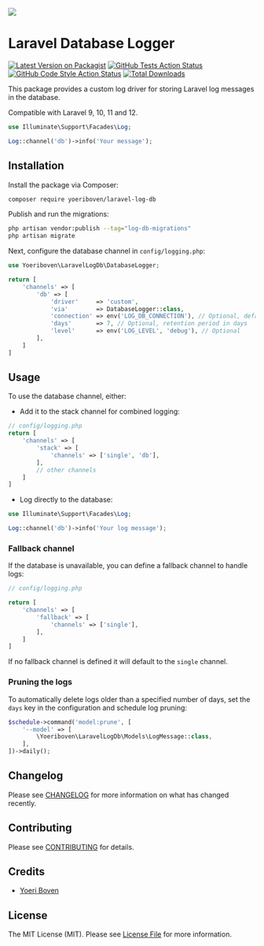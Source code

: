 
[<img src="https://github-ads.s3.eu-central-1.amazonaws.com/support-ukraine.svg?t=1" />](https://supportukrainenow.org)

# Laravel Database Logger

[![Latest Version on Packagist](https://img.shields.io/packagist/v/yoeriboven/laravel-log-db.svg?style=flat-square)](https://packagist.org/packages/yoeriboven/laravel-log-db)
[![GitHub Tests Action Status](https://github.com/yoeriboven/laravel-log-db/actions/workflows/run-tests.yml/badge.svg)](https://github.com/yoeriboven/laravel-log-db/actions/workflows/run-tests.yml)
[![GitHub Code Style Action Status](https://github.com/yoeriboven/laravel-log-db/actions/workflows/php-cs-fixer.yml/badge.svg)](https://github.com/yoeriboven/laravel-log-db/actions/workflows/php-cs-fixer.yml)
[![Total Downloads](https://img.shields.io/packagist/dt/yoeriboven/laravel-log-db.svg?style=flat-square)](https://packagist.org/packages/yoeriboven/laravel-log-db)

This package provides a custom log driver for storing Laravel log messages in the database.

Compatible with Laravel 9, 10, 11 and 12.

```php
use Illuminate\Support\Facades\Log;

Log::channel('db')->info('Your message');
```

## Installation

Install the package via Composer:

```bash
composer require yoeriboven/laravel-log-db
```

Publish and run the migrations:

```bash
php artisan vendor:publish --tag="log-db-migrations"
php artisan migrate
```

Next, configure the database channel in `config/logging.php`:

```php
use Yoeriboven\LaravelLogDb\DatabaseLogger;

return [
    'channels' => [
        'db' => [
            'driver'     => 'custom',
            'via'        => DatabaseLogger::class,
            'connection' => env('LOG_DB_CONNECTION'), // Optional, defaults to app's DB connection
            'days'       => 7, // Optional, retention period in days
            'level'      => env('LOG_LEVEL', 'debug'), // Optional
        ],
    ]   
]
```

## Usage

To use the database channel, either:

- Add it to the stack channel for combined logging:
```php
// config/logging.php
return [
    'channels' => [
        'stack' => [
            'channels' => ['single', 'db'],
        ],
        // other channels
    ]
]
```
- Log directly to the database:

```php
use Illuminate\Support\Facades\Log;

Log::channel('db')->info('Your log message');
```

### Fallback channel

If the database is unavailable, you can define a fallback channel to handle logs:

```php
// config/logging.php

return [
    'channels' => [
        'fallback' => [
            'channels' => ['single'],
        ],
    ]   
]
```

If no fallback channel is defined it will default to the `single` channel.

### Pruning the logs
To automatically delete logs older than a specified number of days, set the `days` key in the configuration and schedule log pruning:

```php
$schedule->command('model:prune', [
    '--model' => [
        \Yoeriboven\LaravelLogDb\Models\LogMessage::class,
    ],
])->daily();
```

## Changelog

Please see [CHANGELOG](CHANGELOG.md) for more information on what has changed recently.

## Contributing

Please see [CONTRIBUTING](https://github.com/spatie/.github/blob/main/CONTRIBUTING.md) for details.

## Credits

- [Yoeri Boven](https://twitter.com/yoeriboven)

## License

The MIT License (MIT). Please see [License File](LICENSE.md) for more information.
